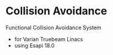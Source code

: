 # Collision Avoidance
Functional Collision Avoidance System 
- for Varian Truebeam Linacs
- using Esapi 18.0
